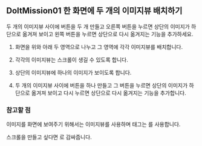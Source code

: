 ## DoItMission01 한 화면에 두 개의 이미지뷰 배치하기

두 개의 이미지뷰 사이에 버튼을 두 개 만들고 오른쪽 버튼을 누르면 상단의 이미지가 하단으로 옮겨져 보이고
왼쪽 버튼을 누르면 상단으로 다시 옮겨지는 기능을 추가하세요.

1. 화면을 위와 아래 두 영역으로 나누고 그 영역에 각각 이미지뷰를 배치합니다.

2. 각각의 이미지뷰는 스크롤이 생길 수 있도록 합니다.

3. 상단의 이미지뷰에 하나의 이미지가 보이도록 합니다.

4. 두 개의 이미지뷰 사이에 버튼을 하나 만들고 그 버튼을 누르면 상단의 이미지가 하단으로 옮겨져 보이고 다시 누르면 상단으로 다시 옮겨지는 기능을 추가합니다.

### 참고할 점
이미지를 화면에 보여주기 위해서는 이미지뷰를 사용하며 태그는 <ImageView> 를 사용합니다.

스크롤을 만들고 싶다면 <ScrollView> 로 감싸줍니다.
